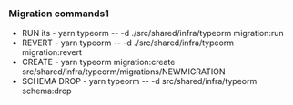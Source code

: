 
### Migration commands1
  - RUN its - yarn typeorm -- -d ./src/shared/infra/typeorm migration:run
  - REVERT - yarn typeorm -- -d ./src/shared/infra/typeorm migration:revert
  - CREATE - yarn typeorm migration:create src/shared/infra/typeorm/migrations/NEWMIGRATION
  - SCHEMA DROP - yarn typeorm -- -d src/shared/infra/typeorm schema:drop
 